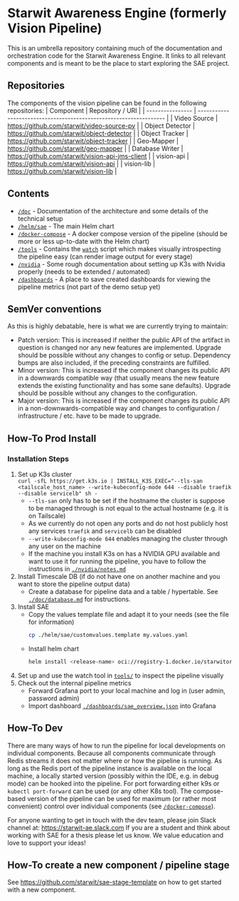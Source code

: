 # Starwit Awareness Engine (formerly Vision Pipeline)
This is an umbrella repository containing much of the documentation and orchestration code for the Starwit Awareness Engine.
It links to all relevant components and is meant to be the place to start exploring the SAE project.

## Repositories
The components of the vision pipeline can be found in the following repositories:
| Component        | Repository / URI                                                   |
| ---------------- | ------------------------------------------------------------------ | 
| Video Source     | https://github.com/starwit/video-source-py                         |
| Object Detector  | https://github.com/starwit/object-detector                         |
| Object Tracker   | https://github.com/starwit/object-tracker                          |
| Geo-Mapper       | https://github.com/starwit/geo-mapper                              |
| Database Writer  | https://github.com/starwit/vision-api-jms-client                   |
| vision-api       | https://github.com/starwit/vision-api                              |
| vision-lib       | https://github.com/starwit/vision-lib                              |

## Contents
- [`/doc`](doc/README.md) - Documentation of the architecture and some details of the technical setup
- [`/helm/sae`](helm/sae) - The main Helm chart
- [`/docker-compose`](docker-compose/README.md) - A docker compose version of the pipeline (should be more or less up-to-date with the Helm chart)
- [`/tools`](tools/README.md) - Contains the [`watch`](tools/watch.py) script which makes visually introspecting the pipeline easy (can render image output for every stage)
- [`/nvidia`](nvidia/notes.md) - Some rough documentation about setting up K3s with Nvidia properly (needs to be extended / automated)
- [`/dashboards`](dashboards/) - A place to save created dashboards for viewing the pipeline metrics (not part of the demo setup yet)

## SemVer conventions
As this is highly debatable, here is what we are currently trying to maintain:
- Patch version: This is increased if neither the public API of the artifact in question is changed nor any new features are implemented. Upgrade should be possible without any changes to config or setup. Dependency bumps are also included, if the preceding constraints are fulfilled.
- Minor version: This is increased if the component changes its public API in a downwards compatible way (that usually means the new feature extends the existing functionality and has some sane defaults). Upgrade should be possible without any changes to the configuration.
- Major version: This is increased if the component changes its public API in a non-downwards-compatible way and changes to configuration / infrastructure / etc. have to be made to upgrade.

## How-To Prod Install

### Installation Steps
1. Set up K3s cluster \
    `curl -sfL https://get.k3s.io | INSTALL_K3S_EXEC="--tls-san <tailscale_host_name> --write-kubeconfig-mode 644 --disable traefik --disable servicelb" sh -`
    - `--tls-san` only has to be set if the hostname the cluster is suppose to be managed through is not equal to the actual hostname (e.g. it is on Tailscale)
    - As we currently do not open any ports and do not host publicly host any services `traefik` and `servicelb` can be disabled
    - `--write-kubeconfig-mode 644` enables managing the cluster through any user on the machine
    - If the machine you install K3s on has a NVIDIA GPU available and want to use it for running the pipeline, 
    you have to follow the instructions in [`./nvidia/notes.md`](nvidia/notes.md)
2. Install Timescale DB (if do not have one on another machine and you want to store the pipeline output data)
    - Create a database for pipeline data and a table / hypertable. See [`./doc/database.md`](doc/database.md) for instructions.
3. Install SAE
    - Copy the values template file and adapt it to your needs (see the file for information)
        ```sh
        cp ./helm/sae/customvalues.template my.values.yaml
        ``` 
    - Install helm chart
        ```sh
        helm install <release-name> oci://registry-1.docker.io/starwitorg/sae -f my.values.yaml
        ```
4. Set up and use the watch tool in [`tools/`](tools/watch.py) to inspect the pipeline visually
5. Check out the internal pipeline metrics
    - Forward Grafana port to your local machine and log in (user admin, password admin)
    - Import dashboard [`./dashboards/sae_overview.json`](/dashboards/sae_overview.json) into Grafana

## How-To Dev
There are many ways of how to run the pipeline for local developments on individual components.
Because all components communicate through Redis streams it does not matter where or how the pipeline is running.
As long as the Redis port of the pipeline instance is available on the local machine, a locally started version
(possibly within the IDE, e.g. in debug mode) can be hooked into the pipeline.
For port forwarding either k9s or `kubectl port-forward` can be used (or any other K8s tool).
The compose-based version of the pipeline can be used for maximum (or rather most convenient) 
control over individual components (see [`/docker-compose`](docker-compose/README.md)).

For anyone wanting to get in touch with the dev team, please join Slack channel at: https://starwit-ae.slack.com 
If you are a student and think about working with SAE for a thesis please let us know. We value education and love to support your ideas!

## How-To create a new component / pipeline stage
See https://github.com/starwit/sae-stage-template on how to get started with a new component.
